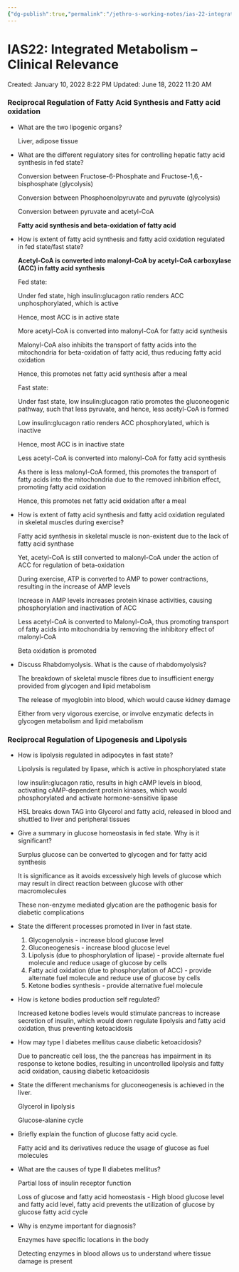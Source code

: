 ```yaml
---
{"dg-publish":true,"permalink":"/jethro-s-working-notes/ias-22-integrated-metabolism-clinical-relevance/","dgPassFrontmatter":true}
---
```



# IAS22: Integrated Metabolism – Clinical Relevance

Created: January 10, 2022 8:22 PM
Updated: June 18, 2022 11:20 AM

### Reciprocal Regulation of Fatty Acid Synthesis and Fatty acid oxidation

- What are the two lipogenic organs?
    
    Liver, adipose tissue
    
- What are the different regulatory sites for controlling hepatic fatty acid synthesis in fed state?
    
    Conversion between Fructose-6-Phosphate and Fructose-1,6,-bisphosphate (glycolysis)
    
    Conversion between Phosphoenolpyruvate and pyruvate (glycolysis)
    
    Conversion between pyruvate and acetyl-CoA
    
    **Fatty acid synthesis and beta-oxidation of fatty acid**
    
- How is extent of fatty acid synthesis and fatty acid oxidation regulated in fed state/fast state?
    
    **Acetyl-CoA is converted into malonyl-CoA by acetyl-CoA carboxylase (ACC) in fatty acid synthesis**
    
    Fed state:
    
    Under fed state, high insulin:glucagon ratio renders ACC unphosphorylated, which is active
    
    Hence, most ACC is in active state
    
    More acetyl-CoA is converted into malonyl-CoA for fatty acid synthesis
    
    Malonyl-CoA also inhibits the transport of fatty acids into the mitochondria for beta-oxidation of fatty acid, thus reducing fatty acid oxidation
    
    Hence, this promotes net fatty acid synthesis after a meal
    
    Fast state:
    
    Under fast state, low insulin:glucagon ratio promotes the gluconeogenic pathway, such that less pyruvate, and hence, less acetyl-CoA is formed
    
    Low insulin:glucagon ratio renders ACC phosphorylated, which is inactive
    
    Hence, most ACC is in inactive state
    
    Less acetyl-CoA is converted into malonyl-CoA for fatty acid synthesis
    
    As there is less malonyl-CoA formed, this promotes the transport of fatty acids into the mitochondria due to the removed inhibition effect, promoting fatty acid oxidation
    
    Hence, this promotes net fatty acid oxidation after a meal
    
- How is extent of fatty acid synthesis and fatty acid oxidation regulated in skeletal muscles during exercise?
    
    Fatty acid synthesis in skeletal muscle is non-existent due to the lack of fatty acid synthase
    
    Yet, acetyl-CoA is still converted to malonyl-CoA under the action of ACC for regulation of beta-oxidation
    
    During exercise, ATP is converted to AMP to power contractions, resulting in the increase of AMP levels
    
    Increase in AMP levels increases protein kinase activities, causing phosphorylation and inactivation of ACC
    
    Less acetyl-CoA is converted to Malonyl-CoA, thus promoting transport of fatty acids into mitochondria by removing the inhibitory effect of malonyl-CoA
    
    Beta oxidation is promoted
    
- Discuss Rhabdomyolysis. What is the cause of rhabdomyolysis?
    
    The breakdown of skeletal muscle fibres due to insufficient energy provided from glycogen and lipid metabolism
    
    The release of myoglobin into blood, which would cause kidney damage
    
    Either from very vigorous exercise, or involve enzymatic defects in glycogen metabolism and lipid metabolism
    

### Reciprocal Regulation of Lipogenesis and Lipolysis

- How is lipolysis regulated in adipocytes in fast state?
    
    Lipolysis is regulated by lipase, which is active in phosphorylated state
    
    low insulin:glucagon ratio, results in high cAMP levels in blood, activating cAMP-dependent protein kinases, which would phosphorylated and activate hormone-sensitive lipase
    
    HSL breaks down TAG into Glycerol and fatty acid, released in blood and shuttled to liver and peripheral tissues
    
- Give a summary in glucose homeostasis in fed state. Why is it significant?
    
    Surplus glucose can be converted to glycogen and for fatty acid synthesis
    
    It is significance as it avoids excessively high levels of glucose which may result in direct reaction between glucose with other macromolecules
    
    These non-enzyme mediated glycation are the pathogenic basis for diabetic complications
    
- State the different processes promoted in liver in fast state.
    1. Glycogenolysis - increase blood glucose level
    2. Gluconeogenesis - increase blood glucose level
    3. Lipolysis (due to phosphorylation of lipase) - provide alternate fuel molecule and reduce usage of glucose by cells
    4. Fatty acid oxidation (due to phosphorylation of ACC) - provide alternate fuel molecule and reduce use of glucose by cells
    5. Ketone bodies synthesis - provide alternative fuel molecule
- How is ketone bodies production self regulated?
    
    Increased ketone bodies levels would stimulate pancreas to increase secretion of insulin, which would down regulate lipolysis and fatty acid oxidation, thus preventing ketoacidosis
    
- How may type I diabetes mellitus cause diabetic ketoacidosis?
    
    Due to pancreatic cell loss, the the pancreas has impairment in its response to ketone bodies, resulting in uncontrolled lipolysis and fatty acid oxidation, causing diabetic ketoacidosis
    
- State the different mechanisms for gluconeogenesis is achieved in the liver.
    
    Glycerol in lipolysis
    
    Glucose-alanine cycle
    
- Briefly explain the function of glucose fatty acid cycle.
    
    Fatty acid and its derivatives reduce the usage of glucose as fuel molecules
    
- What are the causes of type II diabetes mellitus?
    
    Partial loss of insulin receptor function
    
    Loss of glucose and fatty acid homeostasis - High blood glucose level and fatty acid level, fatty acid prevents the utilization of glucose by glucose fatty acid cycle
    
- Why is enzyme important for diagnosis?
    
    Enzymes have specific locations in the body
    
    Detecting enzymes in blood allows us to understand where tissue damage is present